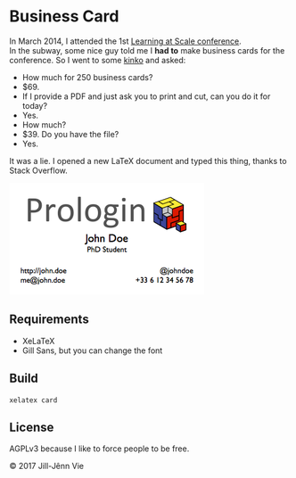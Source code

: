 # Business Card

In March 2014, I attended the 1st [Learning at Scale conference](http://learningatscale.acm.org/las2014/).  
In the subway, some nice guy told me I **had to** make business cards for the conference. So I went to some [kinko](https://en.wikipedia.org/wiki/FedEx_Office) and asked:

- How much for 250 business cards?
- $69.
- If I provide a PDF and just ask you to print and cut, can you do it for today?
- Yes.
- How much?
- $39. Do you have the file?
- Yes.

It was a lie. I opened a new LaTeX document and typed this thing, thanks to Stack Overflow.

![Some business card in LaTeX](card.png)

## Requirements

- XeLaTeX
- Gill Sans, but you can change the font

## Build

    xelatex card

## License

AGPLv3 because I like to force people to be free.

© 2017 Jill-Jênn Vie
